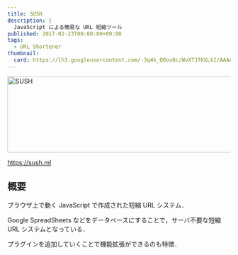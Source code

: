 ```yaml
---
title: SUSH
description: |
  JavaScript による簡易な URL 短縮ツール
published: 2017-02-23T00:00:00+09:00
tags:
  - URL Shortener
thumbnail:
  card: https://lh3.googleusercontent.com/-3q4k_Q0ovOc/WvXTJfKXLkI/AAAAAAAAAGI/8l4spGxZrEQryp5G9EdvsXnQokDJXqHcgCE0YBhgL/
---
```


<img alt="SUSH" src="https://lh3.googleusercontent.com/-3q4k_Q0ovOc/WvXTJfKXLkI/AAAAAAAAAGI/8l4spGxZrEQryp5G9EdvsXnQokDJXqHcgCE0YBhgL/" width="688" height="172" />

https://sush.ml

## 概要

ブラウザ上で動く JavaScript で作成された短縮 URL システム．

Google SpreadSheets などをデータベースにすることで，サーバ不要な短縮 URL システムとなっている．

プラグインを追加していくことで機能拡張ができるのも特徴．